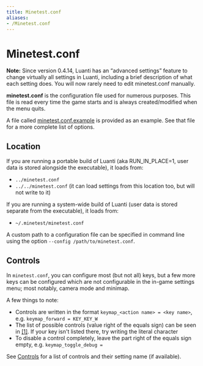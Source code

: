 ```yaml
---
title: Minetest.conf
aliases:
- /Minetest.conf
---
```


# Minetest.conf


**Note:** Since version 0.4.14, Luanti has an “advanced settings” feature to change virtually all settings in Luanti, including a brief description of what each setting does. You will now rarely need to edit minetest.conf manually.

**minetest.conf** is the configuration file used for numerous purposes. This file is read every time the game starts and is always created/modified when the menu quits.

A file called [minetest.conf.example](https://github.com/luanti-org/luanti/blob/master/minetest.conf.example) is provided as an example. See that file for a more complete list of options.

Location
--------

If you are running a portable build of Luanti (aka RUN\_IN\_PLACE=1, user data is stored alongside the executable), it loads from:

* `../minetest.conf`
* `../../minetest.conf` (it can load settings from this location too, but will not write to it)

If you are running a system-wide build of Luanti (user data is stored separate from the executable), it loads from:

* `~/.minetest/minetest.conf`

A custom path to a configuration file can be specified in command line using the option `--config /path/to/minetest.conf`.

Controls
--------

In `minetest.conf`, you can configure most (but not all) keys, but a few more keys can be configured which are not configurable in the in-game settings menu; most notably, camera mode and minimap.

A few things to note:

* Controls are written in the format `keymap_<action name> = <key name>`, e.g. `keymap_forward = KEY_KEY_W`
* The list of possible controls (value right of the equals sign) can be seen in [\[1\]](https://github.com/minetest/irrlicht/blob/master/include/Keycodes.h). If your key isn't listed there, try writing the literal character
* To disable a control completely, leave the part right of the equals sign empty, e.g. `keymap_toggle_debug =`

See [Controls](https://wiki.luanti.org/Controls "Controls") for a list of controls and their setting name (if available).